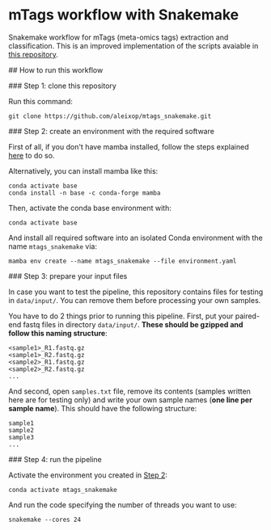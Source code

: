# mTags workflow with Snakemake

Snakemake workflow for mTags (meta-omics tags) extraction and classification.
This is an improved implementation of the scripts avaiable in [this repository](https://github.com/aleixop/Malaspina_Euk_mTags).

## How to run this workflow

### Step 1: clone this repository

Run this command:

```
git clone https://github.com/aleixop/mtags_snakemake.git
```

### Step 2: create an environment with the required software

First of all, if you don't have mamba installed, follow the steps explained [here](https://snakemake.readthedocs.io/en/stable/tutorial/setup.html#step-1-installing-mambaforge) to do so. 

Alternatively, you can install mamba like this:

```
conda activate base
conda install -n base -c conda-forge mamba
```

Then, activate the conda base environment with:

```
conda activate base
```

And install all required software into an isolated Conda environment with the name `mtags_snakemake` via:

```
mamba env create --name mtags_snakemake --file environment.yaml
```

### Step 3: prepare your input files

In case you want to test the pipeline, this repository contains files for testing in `data/input/`. You can remove them before processing your own samples.

You have to do 2 things prior to running this pipeline. First, put your paired-end fastq files in directory `data/input/`. **These should be gzipped and follow this naming structure**:

```
<sample1>_R1.fastq.gz
<sample1>_R2.fastq.gz
<sample2>_R1.fastq.gz
<sample2>_R2.fastq.gz
...
```

And second, open `samples.txt` file, remove its contents (samples written here are for testing only) and write your own sample names (**one line per sample name**). This should have the following structure:

```
sample1
sample2
sample3
...
```

### Step 4: run the pipeline

Activate the environment you created in [Step 2](###-step-2:-create-an-environment-with-the-required-software):

```
conda activate mtags_snakemake
```

And run the code specifying the number of threads you want to use:

```
snakemake --cores 24
```